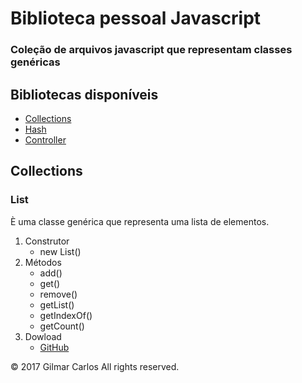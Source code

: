 # Biblioteca pessoal Javascript
### Coleção de arquivos javascript que representam classes genéricas

## Bibliotecas disponíveis

* [Collections](docs/collections.md)
* [Hash](docs/hash.md)
* [Controller](docs/controller.md)

## Collections

### List
È uma classe genérica que representa uma lista de elementos.

1. Construtor
    * new List()
2. Métodos
    * add()
    * get()
    * remove()
    * getList()
    * getIndexOf()
    * getCount()
3. Dowload
    * [GitHub](docs/index.html)

© 2017 Gilmar Carlos All rights reserved.


